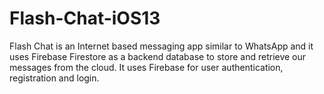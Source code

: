 # Flash-Chat-iOS13
Flash Chat is an Internet based messaging app similar to WhatsApp and it uses Firebase Firestore as a backend database to store and retrieve our messages from the cloud. It uses Firebase for user authentication, registration and login.

